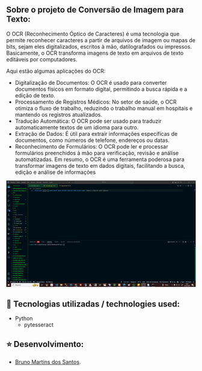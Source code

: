 
## Sobre o projeto de Conversão de Imagem para Texto:

O OCR (Reconhecimento Óptico de Caracteres) é uma tecnologia que permite reconhecer caracteres a partir de arquivos de imagem ou mapas de bits, sejam eles digitalizados, escritos à mão, datilografados ou impressos. Basicamente, o OCR transforma imagens de texto em arquivos de texto editáveis por computadores.

Aqui estão algumas aplicações do OCR:

- Digitalização de Documentos: O OCR é usado para converter documentos físicos em formato digital, permitindo a busca rápida e a edição de texto.
- Processamento de Registros Médicos: No setor de saúde, o OCR otimiza o fluxo de trabalho, reduzindo o trabalho manual em hospitais e mantendo os registros atualizados.
- Tradução Automática: O OCR pode ser usado para traduzir automaticamente textos de um idioma para outro.
- Extração de Dados: É útil para extrair informações específicas de documentos, como números de telefone, endereços ou datas.
- Reconhecimento de Formulários: O OCR pode ler e processar formulários preenchidos à mão para verificação, revisão e análise automatizadas.
Em resumo, o OCR é uma ferramenta poderosa para transformar imagens de texto em dados digitais, facilitando a busca, edição e análise de informações

<img src="/ocr.gif" style="width:900px">


## :rocket: Tecnologias utilizadas / technologies used:
- Python
  - pytesseract

## :star: Desenvolvimento:
- [Bruno Martins dos Santos](https://github.com/bnomartins).
